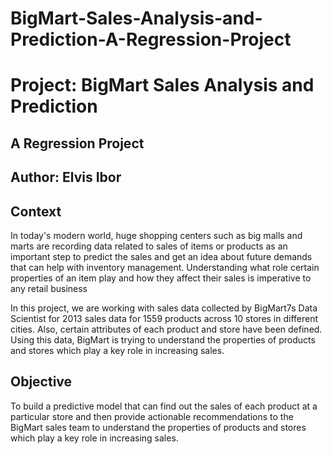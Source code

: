 # BigMart-Sales-Analysis-and-Prediction-A-Regression-Project
# Project: BigMart Sales Analysis and Prediction
## A Regression Project
## Author: Elvis Ibor

## Context
In today's modern world, huge shopping centers such as big malls and marts are recording data related to sales of items or products as an important step to predict the sales and get an idea about future demands that can help with inventory management. Understanding what role certain properties of an item play and how they affect their sales is imperative to any retail business

In this project, we are working with sales data collected by BigMart7s Data Scientist for 2013 sales data for 1559 products across 10 stores in different cities. Also, certain attributes of each product and store have been defined. Using this data, BigMart is trying to understand the properties of products and stores which play a key role in increasing sales.

## Objective
To build a predictive model that can find out the sales of each product at a particular store and then provide actionable recommendations to the BigMart sales team to understand the properties of products and stores which play a key role in increasing sales.
